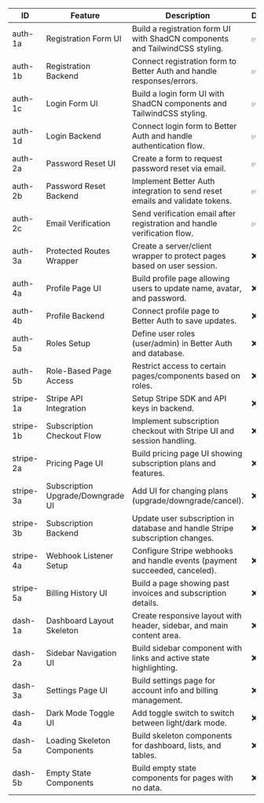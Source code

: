 | ID        | Feature                           | Description                                                                  | Done |
| --------- | --------------------------------- | ---------------------------------------------------------------------------- | ---- |
| auth-1a   | Registration Form UI              | Build a registration form UI with ShadCN components and TailwindCSS styling. | ✅   |
| auth-1b   | Registration Backend              | Connect registration form to Better Auth and handle responses/errors.        | ✅   |
| auth-1c   | Login Form UI                     | Build a login form UI with ShadCN components and TailwindCSS styling.        | ✅   |
| auth-1d   | Login Backend                     | Connect login form to Better Auth and handle authentication flow.            | ✅   |
| auth-2a   | Password Reset UI                 | Create a form to request password reset via email.                           | ✅   |
| auth-2b   | Password Reset Backend            | Implement Better Auth integration to send reset emails and validate tokens.  | ✅   |
| auth-2c   | Email Verification                | Send verification email after registration and handle verification flow.     | ✅   |
| auth-3a   | Protected Routes Wrapper          | Create a server/client wrapper to protect pages based on user session.       | ❌   |
| auth-4a   | Profile Page UI                   | Build profile page allowing users to update name, avatar, and password.      | ❌   |
| auth-4b   | Profile Backend                   | Connect profile page to Better Auth to save updates.                         | ❌   |
| auth-5a   | Roles Setup                       | Define user roles (user/admin) in Better Auth and database.                  | ❌   |
| auth-5b   | Role-Based Page Access            | Restrict access to certain pages/components based on roles.                  | ❌   |
| stripe-1a | Stripe API Integration            | Setup Stripe SDK and API keys in backend.                                    | ❌   |
| stripe-1b | Subscription Checkout Flow        | Implement subscription checkout with Stripe UI and session handling.         | ❌   |
| stripe-2a | Pricing Page UI                   | Build pricing page UI showing subscription plans and features.               | ❌   |
| stripe-3a | Subscription Upgrade/Downgrade UI | Add UI for changing plans (upgrade/downgrade/cancel).                        | ❌   |
| stripe-3b | Subscription Backend              | Update user subscription in database and handle Stripe subscription changes. | ❌   |
| stripe-4a | Webhook Listener Setup            | Configure Stripe webhooks and handle events (payment succeeded, canceled).   | ❌   |
| stripe-5a | Billing History UI                | Build a page showing past invoices and subscription details.                 | ❌   |
| dash-1a   | Dashboard Layout Skeleton         | Create responsive layout with header, sidebar, and main content area.        | ❌   |
| dash-2a   | Sidebar Navigation UI             | Build sidebar component with links and active state highlighting.            | ❌   |
| dash-3a   | Settings Page UI                  | Build settings page for account info and billing management.                 | ❌   |
| dash-4a   | Dark Mode Toggle UI               | Add toggle switch to switch between light/dark mode.                         | ❌   |
| dash-5a   | Loading Skeleton Components       | Build skeleton components for dashboard, lists, and tables.                  | ❌   |
| dash-5b   | Empty State Components            | Build empty state components for pages with no data.                         | ❌   |
